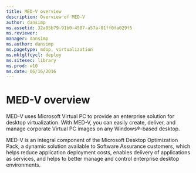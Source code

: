 ```yaml
---
title: MED-V overview
description: Overview of MED-V
author: dansimp
ms.assetid: 32a85b79-91b0-4507-a57a-01ff0fa029f5
ms.reviewer: 
manager: dansimp
ms.author: dansimp
ms.pagetype: mdop, virtualization
ms.mktglfcycl: deploy
ms.sitesec: library
ms.prod: w10
ms.date: 06/16/2016
---
```



# MED-V overview


MED-V uses Microsoft Virtual PC to provide an enterprise solution for desktop virtualization. With MED-V, you can easily create, deliver, and manage corporate Virtual PC images on any Windows®-based desktop.

MED-V is an integral component of the Microsoft Desktop Optimization Pack, a dynamic solution available to Software Assurance customers, which helps reduce application deployment costs, enables delivery of applications as services, and helps to better manage and control enterprise desktop environments.

 

 





